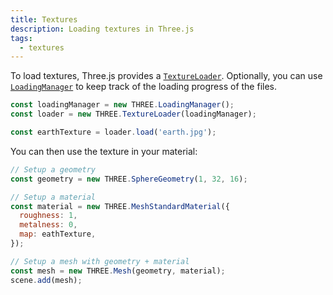 ```yaml
---
title: Textures
description: Loading textures in Three.js
tags:
  - textures
---
```


To load textures, Three.js provides a [`TextureLoader`](https://threejs.org/docs/index.html#api/en/loaders/TextureLoader). Optionally, you can use [`LoadingManager`](https://threejs.org/docs/index.html#api/en/loaders/managers/LoadingManager) to keep track of the loading progress of the files.

```js
const loadingManager = new THREE.LoadingManager();
const loader = new THREE.TextureLoader(loadingManager);

const earthTexture = loader.load('earth.jpg');
```

You can then use the texture in your material:

```js
// Setup a geometry
const geometry = new THREE.SphereGeometry(1, 32, 16);

// Setup a material
const material = new THREE.MeshStandardMaterial({
  roughness: 1,
  metalness: 0,
  map: eathTexture,
});

// Setup a mesh with geometry + material
const mesh = new THREE.Mesh(geometry, material);
scene.add(mesh);
```
